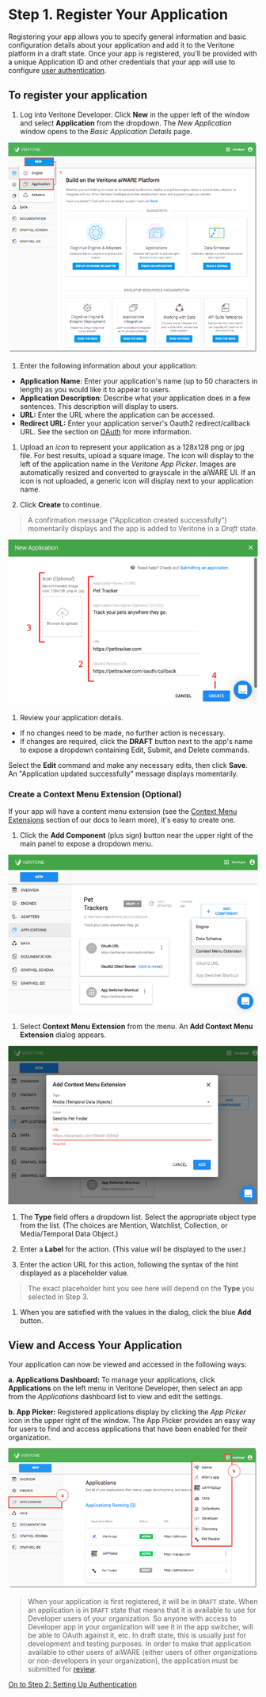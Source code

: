 <!-- markdownlint-disable ul-start-left -->

# Step 1. Register Your Application

Registering your app allows you to specify general information and basic configuration details about your application and add it to the Veritone platform in a draft state. Once your app is registered, you'll be provided with a unique Application ID and other credentials that your app will use to configure [user authentication](/developer/applications/quick-start/step-2).

## To register your application

1. Log into Veritone Developer. Click **New** in the upper left of the window and select **Application** from the dropdown. The *New Application* window opens to the _Basic Application Details_ page.

  ![VDA-Create-App-1](App-QS-Step1-1.png)

1. Enter the following information about your application:

  - **Application Name**: Enter your application's name (up to 50 characters in length) as you would like it to appear to users.
  - **Application Description**: Describe what your application does in a few sentences. This description will display to users.
  - **URL:** Enter the URL where the application can be accessed.
  - **Redirect URL:** Enter your application server's Oauth2 redirect/callback URL. See the section on [OAuth](/developer/applications/oauth) for more information.

1. Upload an *icon* to represent your application as a 128x128 png or jpg file. For best results, upload a square image.
The icon will display to the left of the application name in the *Veritone App Picker*.
Images are automatically resized and converted to grayscale in the aiWARE UI.
If an icon is not uploaded, a generic icon will display next to your application name.

1. Click **Create** to continue.

  > A confirmation message ("Application created successfully") momentarily displays and the app is added to Veritone in a *Draft* state.

  ![VDA-Create-App-2](AppQS-2.png)

1. Review your application details.

  - If no changes need to be made, no further action is necessary.
  - If changes are required, click the **DRAFT** button next to the app's name to expose a dropdown containing Edit, Submit, and Delete commands.

Select the **Edit** command and make any necessary edits, then click **Save**.
An "Application updated successfully" message displays momentarily.

### Create a Context Menu Extension (Optional)

If your app will have a content menu extension
(see the [Context Menu Extensions](/developer/applications/context-menu-extensions) section of our docs to learn more),
it's easy to create one.

1. Click the **Add Component** (plus sign) button near the upper right of the main panel to expose a dropdown menu.

  ![VDA-Create-App-3](AppQS-3.png)

1. Select **Context Menu Extension** from the menu.
An **Add Context Menu Extension** dialog appears.

  ![VDA-Create-App-3](AppQS-4.png)

1. The **Type** field offers a dropdown list.
Select the appropriate object type from the list.
(The choices are Mention, Watchlist, Collection, or Media/Temporal Data Object.)

1. Enter a **Label** for the action.
(This value will be displayed to the user.)

1. Enter the action URL for this action, following the syntax of the hint displayed as a placeholder value.

  > The exact placeholder hint you see here will depend on the **Type** you selected in Step 3.

1. When you are satisfied with the values in the dialog, click the blue **Add** button.

## View and Access Your Application

Your application can now be viewed and accessed in the following ways:

**a. Applications Dashboard:** To manage your applications, click **Applications** on the left menu in Veritone Developer, then select an app from the _Applications_ dashboard list to view and edit the settings.

**b. App Picker:** Registered applications display by clicking the _App Picker_ icon in the upper right of the window.
The App Picker provides an easy way for users to find and access applications that have been enabled for their organization.

![VDA-View-and-Access-Apps](App-QS-Step1-5.png)

> When your application is first registered, it will be in `DRAFT` state.
When an application is in `DRAFT` state that means that it is available to use for Developer users of your organization.
So anyone with access to Developer app in your organization will see it in the app switcher, will be able to OAuth against it, etc.
In draft state, this is usually just for development and testing purposes.
In order to make that application available to other users of aiWARE (either users of other organizations or non-developers in your organization), the application must be submitted for [review](/developer/applications/quick-start/step-4).

[On to Step 2: Setting Up Authentication](/developer/applications/quick-start/step-2)
